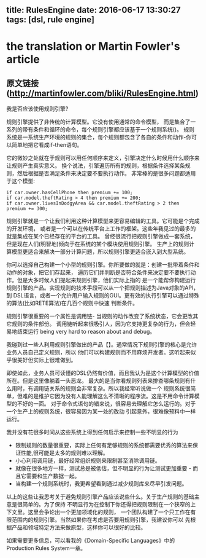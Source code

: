 title: RulesEngine
date: 2016-06-17 13:30:27
tags: [dsl, rule engine]
---


# the translation or Martin Fowler's article

## 原文链接(http://martinfowler.com/bliki/RulesEngine.html)


我是否应该使用规则引擎?

规则引擎提供了非传统的计算模型。它没有使用通常的命令模型，
而是集合了一系列的带有条件和循环的命令，每个规则引擎都应该基于一个规则系统()。
规则系统是一系统生产环境的规则的集合，每个规则都包含了各自的条件和动作-你可以简单地把它看成if-then语句。


它的微妙之处就在于规则可以用任何顺序来定义，引擎决定什么时候用什么顺序来让规则产生真实意义。
换个说法，引擎遍历所有的规则，根据条件选择某条规则，然后根据是否满足条件来决定要不要执行动作。
非常棒的是很多问题都适用于这个模型:

```
if car.owner.hasCellPhone then premium += 100;
if car.model.theftRating > 4 then premium += 200;
if car.owner.livesInDodgyArea && car.model.theftRating > 2 then premium += 300;
```

规则引擎就是一个让我们利用这种计算模型来更容易编辑的工具。它可能是个完成的开发环境，
或者是一个可以在传统平台上工作的框架。这些年我见过的最多的就是集成在某个已经存在的平台的工具。
曾经很流行把规则引擎做成一套系统，但是现在人们(明智地)倾向于在系统的某个模块使用规则引擎。
生产上的规则计算模型更适合来解决一部分计算问题，所以规则引擎更适合嵌入到大型系统。


你可以选择自己构建一个小型的规则引擎。你所要做的就是：创建一批带着条件和动作的对象，把它们存起来，
遍历它们并判断是否符合条件来决定要不要执行动作。但是大多时候人们提起来规则引擎，他们实际上指的
是一个能帮你构建运行规则引擎的产品。实现规则的技术手段可以从一个把规则描述为Java对象的API，到
DSL语言，或者一个允许用户输入规则的GUI。更有效的执行引擎可以通过特殊的算法(比如RETE算法)在几百个规则中快速
判断条件。


规则引擎很重要的一个属性是调用链- 当规则的动作改变了系统状态，它会更改其它规则的条件部份。
调用链听起来很吸引人，因为它支持更复杂的行为，但会轻易地结束运行 being very hard to reason about and debug。


我碰到过一些人利用规则引擎做出的产品【】。通常情况下规则引擎的核心是允许业务人员自己定义规则，所以
他们可以构建规则而不用麻烦开发者。这听起来似乎很美好但实际上很难做到。


即使如此，业务人员可读懂的DSL仍然有价值，而且我认为是这个计算模型的价值所在。但是这里像躺着一头恶龙。
最大的是当你看规则列表来排查哪条规则有什么用时，有调用链关系的规则会非常复杂。所以我经常听说做一个
规则系统很简单，但难的是维护它因为没有人能理解这么不清晰的程序流。这是不用命令计算模型的不好的一面。
对于命令式语句的错来说，很容易去理解它怎么运行的。对于一个生产上的规则系统，很容易因为某一处的改动
引起意外，很难像预料中一样运行。


我并没有花很多时间从这些系统上得到任何启示来控制一些不明显的行为

* 限制规则的数量很重要，实际上任何有足够规则的系统都需要优秀的算法来保证性能,很可能是太多的规则难以理解。
* 小心利用调用链，最好经常组织规则来限制甚至消除调用链。
* 就像在很多地方一样，测试总是被低估，但不明显的行为让测试更加重要 - 而且它需要和生产数据一起。
* 当构建一个规则系统时，我更希望看到通过减少规则库来尽早引发问题。


以上的这些让我思考关于避免规则引擎产品应该说些什么。关于生产规则的基础主意是很简单的。为了保持
不明显行为在控制下你还得把规则限制在一个狭窄的上下文里。这里会争论出一个更加领域化的规则，
一个团队构建了一个只工作在有限范围内的规则引擎。当然如果你在考虑是否要用规则引擎，我建议你可以
先根据产品和领域特定方法来做原型，这样你可以很好的比较。


如果需要更多信息，可以看我的《Domain-Specific Languages》中的 Production Rules System一章。
